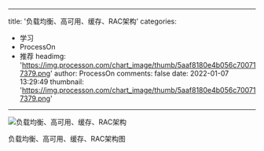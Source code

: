 
---
title: '负载均衡、高可用、缓存、RAC架构'
categories: 
 - 学习
 - ProcessOn
 - 推荐
headimg: 'https://img.processon.com/chart_image/thumb/5aaf8180e4b056c700717379.png'
author: ProcessOn
comments: false
date: 2022-01-07 13:29:49
thumbnail: 'https://img.processon.com/chart_image/thumb/5aaf8180e4b056c700717379.png'
---

<div>   
<img class="thumb" alt="负载均衡、高可用、缓存、RAC架构" src="https://img.processon.com/chart_image/thumb/5aaf8180e4b056c700717379.png" referrerpolicy="no-referrer">
<p>负载均衡、高可用、缓存、RAC架构图</p>  
</div>
            